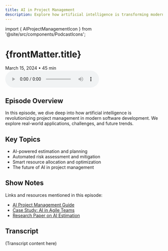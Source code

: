 ```yaml
---
title: AI in Project Management
description: Explore how artificial intelligence is transforming modern project management and development workflows
---
```


import { AIProjectManagementIcon } from '@site/src/components/PodcastIcons';

<div className="podcast-header">
  <div className="podcast-icon">
    <AIProjectManagementIcon />
  </div>
  <h1>{frontMatter.title}</h1>
  <div className="podcast-meta">
    <span>March 15, 2024</span>
    <span>•</span>
    <span>45 min</span>
  </div>
  <div className="player-container">
    <audio
      controls
      className="audio-player"
      src="/podcasts/ai-project-management.mp3"
    >
      Your browser does not support the audio element.
    </audio>
  </div>
</div>

## Episode Overview

In this episode, we dive deep into how artificial intelligence is revolutionizing project management in modern software development. We explore real-world applications, challenges, and future trends.

## Key Topics

- AI-powered estimation and planning
- Automated risk assessment and mitigation
- Smart resource allocation and optimization
- The future of AI in project management

## Show Notes

Links and resources mentioned in this episode:

- [AI Project Management Guide](#)
- [Case Study: AI in Agile Teams](#)
- [Research Paper on AI Estimation](#)

## Transcript

(Transcript content here) 